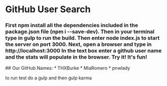<h1>GitHub User Search</h1>
<h3>First npm install all the dependencies included in the package.json file (npm i <package> --save-dev). Then in your terminal type in gulp to run the build. Then enter node index.js to start the server on port 3000. Next, open a browser and type in http://localhost:3000 In the text box enter a github user name and the stats will populate in the browser. Try it! It's fun!</h3>
## Our GitHub Names:
* THXBurke
* MiaRomero
* pnwlady

to run test do a gulp and then gulp karma 
